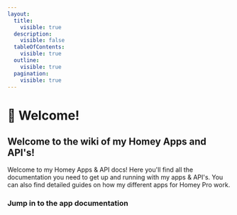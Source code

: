 ```yaml
---
layout:
  title:
    visible: true
  description:
    visible: false
  tableOfContents:
    visible: true
  outline:
    visible: true
  pagination:
    visible: true
---
```


# 👋 Welcome!

## Welcome to the wiki of my Homey Apps and API's!

Welcome to my Homey Apps & API docs! Here you'll find all the documentation you need to get up and running with my apps & API's. You can also find detailed guides on how my different apps for Homey Pro work.



### Jump in to the app documentation
